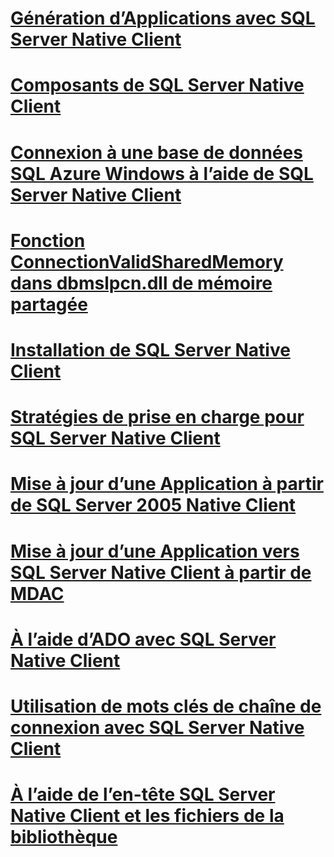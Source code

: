 # [Génération d’Applications avec SQL Server Native Client](building-applications-with-sql-server-native-client.md)
# [Composants de SQL Server Native Client](components-of-sql-server-native-client.md)
# [Connexion à une base de données SQL Azure Windows à l’aide de SQL Server Native Client](connecting-to-a-windows-azure-sql-database-using-sql-server-native-client.md)
# [Fonction ConnectionValidSharedMemory dans dbmslpcn.dll de mémoire partagée](connectionvalidsharedmemory-function-in-dbmslpcn-dll-shared-memory.md)
# [Installation de SQL Server Native Client](installing-sql-server-native-client.md)
# [Stratégies de prise en charge pour SQL Server Native Client](support-policies-for-sql-server-native-client.md)
# [Mise à jour d’une Application à partir de SQL Server 2005 Native Client](updating-an-application-from-sql-server-2005-native-client.md)
# [Mise à jour d’une Application vers SQL Server Native Client à partir de MDAC](updating-an-application-to-sql-server-native-client-from-mdac.md)
# [À l’aide d’ADO avec SQL Server Native Client](using-ado-with-sql-server-native-client.md)
# [Utilisation de mots clés de chaîne de connexion avec SQL Server Native Client](using-connection-string-keywords-with-sql-server-native-client.md)
# [À l’aide de l’en-tête SQL Server Native Client et les fichiers de la bibliothèque](using-the-sql-server-native-client-header-and-library-files.md)
